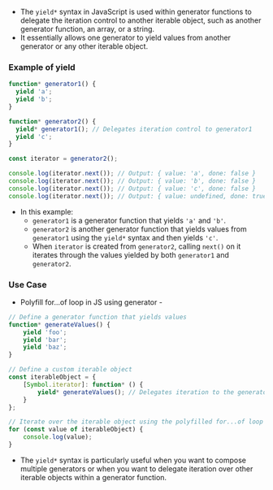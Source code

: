 - The `yield*` syntax in JavaScript is used within generator functions to delegate the iteration control to another iterable object, such as another generator function, an array, or a string. 
- It essentially allows one generator to yield values from another generator or any other iterable object.

### Example of yield

```js
function* generator1() {
  yield 'a';
  yield 'b';
}

function* generator2() {
  yield* generator1(); // Delegates iteration control to generator1
  yield 'c';
}

const iterator = generator2();

console.log(iterator.next()); // Output: { value: 'a', done: false }
console.log(iterator.next()); // Output: { value: 'b', done: false }
console.log(iterator.next()); // Output: { value: 'c', done: false }
console.log(iterator.next()); // Output: { value: undefined, done: true }
```

- In this example:
	- `generator1` is a generator function that yields `'a'` and `'b'`.
	- `generator2` is another generator function that yields values from `generator1` using the `yield*` syntax and then yields `'c'`.
	- When `iterator` is created from `generator2`, calling `next()` on it iterates through the values yielded by both `generator1` and `generator2`.
### Use Case

- Polyfill for...of loop in JS using generator - 

```js
// Define a generator function that yields values
function* generateValues() {
    yield 'foo';
    yield 'bar';
    yield 'baz';
}

// Define a custom iterable object
const iterableObject = {
    [Symbol.iterator]: function* () {
        yield* generateValues(); // Delegates iteration to the generator
    }
};

// Iterate over the iterable object using the polyfilled for...of loop
for (const value of iterableObject) {
    console.log(value);
}
```

- The `yield*` syntax is particularly useful when you want to compose multiple generators or when you want to delegate iteration over other iterable objects within a generator function.
